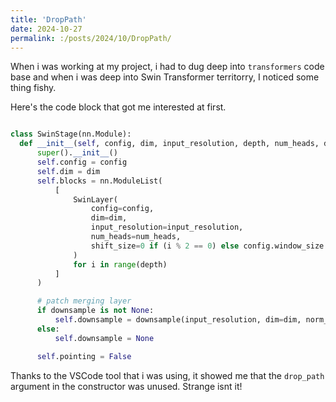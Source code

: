 ```yaml
---
title: 'DropPath'
date: 2024-10-27
permalink: :/posts/2024/10/DropPath/
---
```


  
  When i was working at my project, i had to dug deep into `transformers` code base and  when i was deep into Swin Transformer territorry, I noticed some thing fishy. 

  Here's the code block that got me interested at first. 

  ```python

class SwinStage(nn.Module):
    def __init__(self, config, dim, input_resolution, depth, num_heads, drop_path, downsample):
        super().__init__()
        self.config = config
        self.dim = dim
        self.blocks = nn.ModuleList(
            [
                SwinLayer(
                    config=config,
                    dim=dim,
                    input_resolution=input_resolution,
                    num_heads=num_heads,
                    shift_size=0 if (i % 2 == 0) else config.window_size // 2,
                )
                for i in range(depth)
            ]
        )

        # patch merging layer
        if downsample is not None:
            self.downsample = downsample(input_resolution, dim=dim, norm_layer=nn.LayerNorm)
        else:
            self.downsample = None

        self.pointing = False


  ```

Thanks to the VSCode tool that i was using, it showed me that the `drop_path` argument in the constructor was unused. Strange isnt it! 
